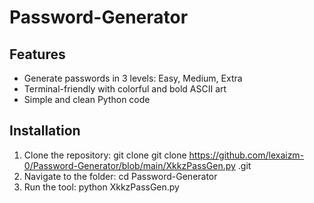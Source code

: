 # Password-Generator

## Features
- Generate passwords in 3 levels: Easy, Medium, Extra
- Terminal-friendly with colorful and bold ASCII art
- Simple and clean Python code

## Installation
1. Clone the repository:
   git clone git clone https://github.com/lexaizm-0/Password-Generator/blob/main/XkkzPassGen.py .git
2. Navigate to the folder:
   cd Password-Generator
3. Run the tool:
   python XkkzPassGen.py
